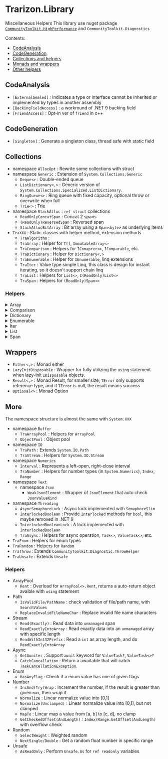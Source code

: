 ﻿# Trarizon.Library

Miscellaneous Helpers
This library use nuget package [`CommunityToolkit.HighPerformance`](https://github.com/communitytoolkit/dotnet) and `CommunityToolkit.Diagnostics` 

Contents:

- [CodeAnalysis](#CodeAnalysis)
- [CodeGeneration](#CodeGeneration)
- [Collections and helpers](#Collections)
- [Monads and wrappers](#Wrappers)
- [Other helpers](#More)

## CodeAnalysis

- `[ExternalSealed]` : Indicates a type or interface cannot be inherited or implemented by types in another assembly
- `[BackingFieldAccess]` : a workround of .NET 9 backing field
- `[FriendAccess]` : Opt-in ver of `friend` in c++

## CodeGeneration

- `[Singleton]` : Generate a singleton class, thread safe with static field

## Collections

- namespace `AllocOpt` : Rewrite some collections with struct
- namespace `Generic` : Extension of `System.Collections.Generic`
    - `Deque<>` : Double-ended queue
    - `ListDictionary<,>` : Generic version of `System.Collections.Specialized.ListDictionary`.
    - `RingQueue<>` : Ring queue with fixed capacity, optional throw or overwrite when full
    - `Trie<>` : Trie
- namespace `StackAlloc` : `ref struct` collections
    - `ReadOnlyConcatSpan` : Concat 2 spans
    - `(ReadOnly)ReversedSpan` : Reversed span
    - `StackAllocBitArray` : Bit array using a `Span<byte>` as underlying items
- `TraXXX` : Static classes with helper method, extension methods
    - `TraAlgorithm` : 
    - `TraArray` : Helper for `T[]`, `ImmutableArray<>`
    - `TraComparison` : Helpers for `IComaprer<>`, `IComparable`, etc.
    - `TraDictionary` : Helper for `Dictionary<,>`
    - `TraEnumerable` : Helper for `IEnumerable`, linq extensions
    - `TraIter` : Value type simple Linq, this class is design for instant iterating, so it doesn't support chain linq
    - `TraList` : Helpers for `List<>`, `I(ReadOnly)List<>`
    - `TraSpan` : Helpers for `(ReadOnly)Span<>`

### Helpers

<details>
<summary>Array</summary>

- `As(NotNull)Enumerable` for `ImmutableArray<>` : Return underlying array as `IEnumerable<>` to avoid boxing and get performance improvements with LinQ. The BCL overloaded some linq method but not all(and my own linq extensions do not support)
- `MoveTo` : Move item on `fromIndex` to `toIndex`
- `EmptyIfDefault` for `ImmutableArray<>` : Return empty array if source is `null` 
- `TryAt` for `ImmutableArray<>`

</details>

<details>
<summary>Comparison</summary>

- `Reverse` : Reverse a `IComparer<>`

</details>

<details>
<summary>Dictionary</summary>

- `GetOrAdd`

</details>

<details>
<summary>Enumerable</summary>

- Aggregation
    - `CountsMoreThan/LessThan/AtMost/AtLeast/EqualsTo/Between` : Judge size of collection
    - `IsDistinct(By)` : Check if the collection doesn't contains duplicate element
    - `IsInOrder(By)` : Check if the elements in collection is in order
    - `MinMax(By)` : Get minimun value and maximun value in one iteration
- Creation
    - `EnumerateByWhile/NotNull` : Yield next value selected by a `Func<T, T>`, until predicate failed
- Element
    - `TryAt` : `TryXXX` version of `ElementAt`
    - `TryFirst` : `TryXXX` version of `First`
    - `TryLast` : `TryXXX` version of `Last`
    - `FirstByMaxPriorityOrDefault` : Find the first item has priority greater than given priority, if not found, return the first item with greatest priority
    - `TrySingle` : Returning tagged union version of `Single`
- Filtering
    - `Duplicates` : Return all elements that is not distinct in collection
    - `OfNotNull` : Filter out all `null` values
    - `TakeEvery` : Yield the values in specific interval
- Joining
    - `CatesianProduct` : Catesian product
    - `Merge` : Merge 2 sorted collections
- Mapping
    - `Adjacent` : Yield the value and its next value
    - `AggregateSelect` : `Aggregate` and returns all values in processing
    - `ChunkPair/Triple` : Returning tuple version of `Chunk`
    - `Index` : Yield index and item, `Index` in .NET 9
    - `Repeat` : Repeatly enumerate the collection
- Partition
    - `OfTypeWhile` : Take values until doesn't match the given type
    - `OfTypeUntil` : Take values until reach element in given type
    - `PopFront` : Split the collection into 2 parts, the first parts is return by `out` paramter
    - `PopFirst` : Get the first element, and returns the rest elements.
- Sorting
    - `Rotate` : Split the collection into 2 parts and swap them
- ToCollections
    - `EmptyIfNull` : Return empty collection if source collection is `null`
    - `TryToNonEmptyList` : If collection is not empty, then collect items into `List<>`, in one iteration

</details>

<details>
<summary>Iter</summary>

These methods are implements for instant iteration, so all iterators are implements with `struct`,
but not implements `IEnumerable<>` or `IEnumerator`

Too lazy to implement all linqs, so I'll just implement what I have used.

All extensions methods identifiers are start with `Iter`

- Creation
    - `IterateByWhile/NotNull` : Yield next value selected by a `Func<T, T>`, until predicate failed
    - `Range` : Enumerate `int` from `start` to `end`(not include)
    - `RangeTo` : Iterate `int` from 0 to `count` with specific step
- Sorting
    - `Reverse` : `Reverse` in Linq will always cache values in collection, this won't do that because designing for instant iteration

</details>

<details>
<summary>List</summary>

- Modification
    - `RemoveAt/RemoveRange` : overload for `Index` and `Range`
    - `MoveTo` : Move item(s) on `fromIndex` to `toIndex`
- Views
    - `GetLookup` : Returns a view treating the list as a set
    - `GetSortedModifier` : Returns a view through which modifying the list will keep elements in order.

</details>

<details>
<summary>Span</summary>

- Creation
    - `As(ReadOnly)Bytes` : Convert an `unmanaged` value into bytes
- Index
    - `OffsetOf` (`DangerousOffsetOf`) : Get the index of element by pointer substraction
    - `FindLower/UppderBoundIndex` : find the lower/upper bound in a sorted span
    - `LinearSearch(FromEnd)` : Linear search, similar to `BinarySearch`, returns `~index` when not found
- Modifications
    - `MoveTo` : Move item(s) on `fromIndex` to `toIndex`
    - `SortStably` : Perform stable sort with BCL-built-in `Sort`, and `StableSortComparer`
- Views
    - `AsReversed` : return `(ReadOnly)ReversedSpan` of the span

</details>

## Wrappers

- `Either<,>` : Monad either
- `LazyInitDisposable` : Wrapper for fully utilizing the `using` statement when lazy-init `IDisposable` objects.
- `Result<,>` : Monad Result, for smaller size, `TError` only supports reference type, and if `TError` is null, the result means success
- `Optional<>` : Monad Option

## More

The namespace structure is almost the same with `System.XXX`

- namespace `Buffer`
    - `TraArrayPool` : Helpers for `ArrayPool`
    - `ObjectPool` : Object pool
- namespace `IO`
    - `TraPath` : Extends `System.IO.Path`
    - `TraStream` : Helpers for `System.IO.Stream`
- namespace `Numerics`
    - `Interval` : Represents a left-open, right-close interval
    - `TraNumber` : Helpers for number types (in `System.Numerics`), `Index`, `Range`
- namespace `Text`
    - namespace `Json`
        - `WeakJsonElement` : Wrapper of `JsonElement` that auto check `JsonValueKind`
- namespace `Threading`
    - `AsyncSemaphoreLock` : Async lock implemented with `SemaphoreSlim`
    - `InterlockedBoolean` : Provide `Interlocked` methods for `bool`, this maybe removed in .NET 9
    - `InterlockedBooleanLock` : A lock implemented with `InterlockedBoolean`
    - `TraAsync` : Helpers for async operation, `Task<>`, `ValueTask<>`, etc.
- `TraEnum` : Helpers for enum types
- `TraRandom` : Helpers for `Random`
- `TraThrow` : Extends `CommunityToolkit.Diagnostic.ThrowHelper`
- `TraUnsafe` : Extends `Unsafe`

### Helpers

- ArrayPool
    - `Rent` : Overload for `ArrayPool<>.Rent`, returns a auto-return object avaible with `using` statement
- Path
    - `IsValidFile/PathName` : check validation of file/path name, with `SearchValues`
    - `ReplaceInvalidFileNameChar` : Replace invalid file name characters
- Stream
    - `Read(Exactly)` : Read data into `unmanaged` span
    - `ReadExactlyIntoArray` : Read exactly data into an `unmanaged` array with specific length
    - `ReadWithInt32Prefix` : Read a `int` as array length, and do `ReadExactlyIntoArray`
- Async
    - `GetAwaiter` : Support `await` keyword for `ValueTask?`, `ValueTask<>?`
    - `CatchCancallation` : Return a awaitable that will catch `TaskCancellationException`.
- Enum
    - `HasAnyFlag` : Check if a enum value has one of given flags.
- Number
    - `IncAnd(Try)Wrap` : Increment the number, if the result is greater than given `max`, then wrap it
    - `Normalize` : Linear normalize value into [0,1]
    - `Normalize(Unclamped)` : Linear normalize value into [0,1], but not clamped
    - `MapTo` : Linear map a value from [a, b] to [c, d], no clamp
    - `GetCheckedOffset(AndLength)` : `Index/Range.GetOffset(AndLength)` with overflow check
- Random
    - `SelectWeight` : Weighted random
    - `NextSingle/Double` : Get a random float number in specific range
- Unsafe
    - `AsReadOnly` : Perform `Unsafe.As` for `ref readonly` variables
